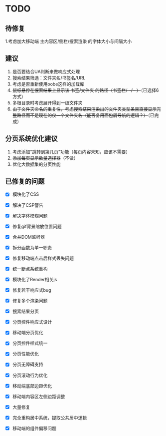 # TODO

## 待修复
1.考虑加大移动端 主内容区/侧栏/搜索渲染 的字体大小与间隔大小

## 建议
1. 是否要结合UA判断来做响应式处理
2. 搜索结果筛选：文件夹名/书签名/URL
3. 考虑是否重新使用oobe这样的加载库
4. ~~鼠标悬停在搜索结果上显示该 书签/文件夹 的路径（书签栏/···/···）~~（已选择6方式）
5. 多根目录时考虑展开得到一级文件夹
6. ~~由于文件夹命名的重复性，考虑搜索结果渲染出的文件夹类型条目直接显示完整路径而不是现在的仅一个文件夹名（能否复用面包屑导航的逻辑？）~~（已完成）

## 分页系统优化建议
1. 考虑添加"跳转到第几页"功能（每页内容未知，应该不需要）
2. ~~添加每页显示数量选择器~~（不做）
3. 优化大数据集的分页性能


## 已修复的问题

- [x] 模块化了CSS

- [x] 解决了CSP警告

- [x] 解决字体模糊问题

- [x] 修复gif背景缩放位置问题

- [x] 合并DOM监听器

- [x] 拆分函数为单一职责

- [x] 修复移动端点击后样式丢失问题

- [x] 统一断点系统重构

- [x] 模块化了Render相关js

- [x] 修复若干响应式bug

- [x] 修复多个渲染问题

- [x] 搜索结果分页

- [x] 分页控件响应式设计

- [x] 移动端分页优化

- [x] 分页控件样式统一

- [x] 分页性能优化

- [x] 分页无障碍支持

- [x] 分页滚动行为优化

- [x] 移动端底部边距优化

- [x] 移动端内容区左侧边距调整

- [x] 大量修复

- [x] 完全重构居中系统，提取公共居中逻辑

- [x] 移动端的组件偏移问题